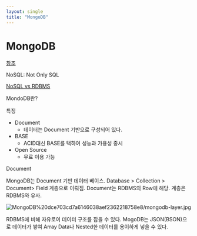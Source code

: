 ```yaml
---
layout: single
title: "MongoDB"
---
```


# MongoDB

[참조](https://kciter.so/posts/about-mongodb)

NoSQL: Not Only SQL

[NoSQL vs RDBMS](MongoDB%20dce703cd7a6146038aef2362218758e8/NoSQL%20vs%20RDBMS%20d7a67060700f445dbb419cc591a2c0c7.md)

MondoDB란?

특징

- Document
    - 데이터는 Document 기반으로 구성되어 있다.
- BASE
    - ACID대신 BASE를 택하여 성능과 가용성 중시
- Open Source
    - 무료 이용 가능

Document

MongoDB는 Document 기반 데이터 베이스. Database > Collection >  Document> Field 계층으로 이뤄짐. Document는 RDBMS의 Row에 해당. 계층은 RDBMS와 유사.

![MongoDB%20dce703cd7a6146038aef2362218758e8/mongodb-layer.jpg](MongoDB%20dce703cd7a6146038aef2362218758e8/mongodb-layer.jpg)

RDBMS에 비해 자유로이 데이터 구조를 잡을 수 있다. MogoDB는 JSON(BSON)으로 데이터가 쌓여 Array Data나 Nested한 데이터를 용이하게 넣을 수 있다.
